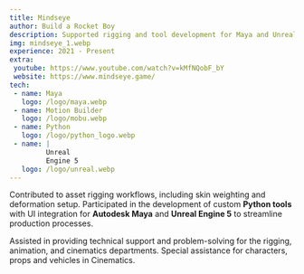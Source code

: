 ```yaml
---
title: Mindseye
author: Build a Rocket Boy
description: Supported rigging and tool development for Maya and Unreal Engine 5, enhancing workflows for characters, props, and cinematics.
img: mindseye_1.webp
experience: 2021 - Present
extra:
 youtube: https://www.youtube.com/watch?v=kMfNQobF_bY
 website: https://www.mindseye.game/
tech:
 - name: Maya
   logo: /logo/maya.webp
 - name: Motion Builder
   logo: /logo/mobu.webp
 - name: Python
   logo: /logo/python_logo.webp
 - name: |
         Unreal
         Engine 5
   logo: /logo/unreal.webp
---
```


Contributed to asset rigging workflows, including skin weighting and deformation setup. Participated in the development of custom **Python tools** with UI integration for **Autodesk Maya** and **Unreal Engine 5** to streamline production processes.

Assisted in providing technical support and problem-solving for the rigging, animation, and cinematics departments. Special assistance for characters, props and vehicles in Cinematics.